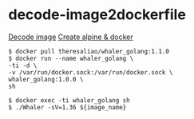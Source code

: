 # decode-image2dockerfile
[Decode image](https://github.com/P3GLEG/Whaler)
[Create alpine & docker](https://github.com/Cethy/alpine-docker-client)

```shell=
$ docker pull theresaliao/whaler_golang:1.1.0
$ docker run --name whaler_golang \
-ti -d \
-v /var/run/docker.sock:/var/run/docker.sock \
whaler_golang:1.0.0 \
sh
           
$ docker exec -ti whaler_golang sh
$ ./Whaler -sV=1.36 ${image_name}
```

